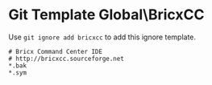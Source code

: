 Git Template Global\BricxCC
===

Use `git ignore add bricxcc` to add this ignore template.

```
# Bricx Command Center IDE
# http://bricxcc.sourceforge.net
*.bak
*.sym
```
